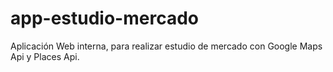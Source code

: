 # app-estudio-mercado
Aplicación Web interna, para realizar estudio de mercado con Google Maps Api y Places Api.
